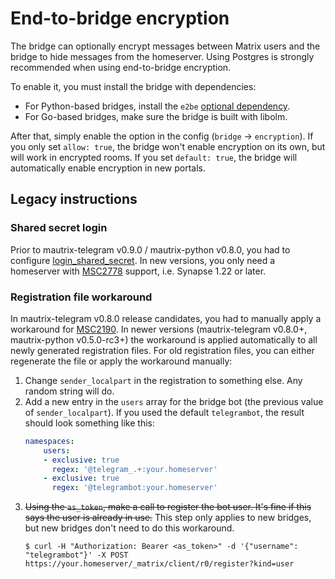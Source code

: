 # End-to-bridge encryption
The bridge can optionally encrypt messages between Matrix users and the bridge
to hide messages from the homeserver. Using Postgres is strongly recommended
when using end-to-bridge encryption.

To enable it, you must install the bridge with dependencies:
* For Python-based bridges, install the `e2be` [optional dependency](../python/optional-dependencies.md).
* For Go-based bridges, make sure the bridge is built with libolm.

After that, simply enable the option in the config (`bridge` → `encryption`).
If you only set `allow: true`, the bridge won't enable encryption on its own,
but will work in encrypted rooms. If you set `default: true`, the bridge will
automatically enable encryption in new portals.

## Legacy instructions
### Shared secret login
Prior to mautrix-telegram v0.9.0 / mautrix-python v0.8.0, you had to configure
[login_shared_secret]. In new versions, you only need a homeserver with
[MSC2778] support, i.e. Synapse 1.22 or later.

[login_shared_secret]: https://github.com/mautrix/telegram/blob/v0.8.0-rc2/mautrix_telegram/example-config.yaml#L162-L167
[MSC2778]: https://github.com/matrix-org/matrix-doc/pull/2778

### Registration file workaround
In mautrix-telegram v0.8.0 release candidates, you had to manually apply a
workaround for [MSC2190](https://github.com/matrix-org/matrix-doc/pull/2190).
In newer versions (mautrix-telegram v0.8.0+, mautrix-python v0.5.0-rc3+) the
workaround is applied automatically to all newly generated registration files.
For old registration files, you can either regenerate the file or apply the
workaround manually:

1. Change `sender_localpart` in the registration to something else.
   Any random string will do.
2. Add a new entry in the `users` array for the bridge bot (the previous value
   of `sender_localpart`). If you used the default `telegrambot`, the result
   should look something like this:
   ```yaml
   namespaces:
       users:
       - exclusive: true
         regex: '@telegram_.+:your.homeserver'
       - exclusive: true
         regex: '@telegrambot:your.homeserver'
   ```
3. <del>Using the `as_token`, make a call to register the bot user. It's fine
   if this says the user is already in use.</del> This step only applies to new
   bridges, but new bridges don't need to do this workaround.
   ```shell
   $ curl -H "Authorization: Bearer <as_token>" -d '{"username": "telegrambot"}' -X POST https://your.homeserver/_matrix/client/r0/register?kind=user
   ```
